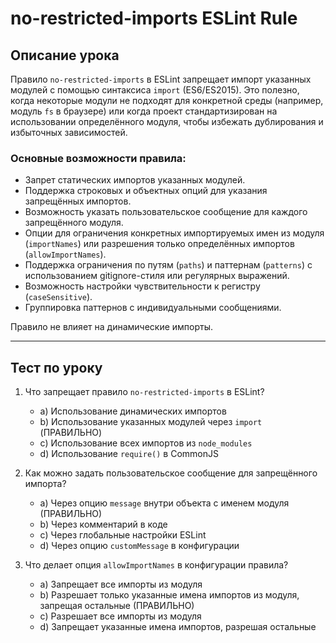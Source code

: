 # no-restricted-imports ESLint Rule

## Описание урока

Правило `no-restricted-imports` в ESLint запрещает импорт указанных модулей с помощью синтаксиса `import` (ES6/ES2015). Это полезно, когда некоторые модули не подходят для конкретной среды (например, модуль `fs` в браузере) или когда проект стандартизирован на использовании определённого модуля, чтобы избежать дублирования и избыточных зависимостей.

### Основные возможности правила:
- Запрет статических импортов указанных модулей.
- Поддержка строковых и объектных опций для указания запрещённых импортов.
- Возможность указать пользовательское сообщение для каждого запрещённого модуля.
- Опции для ограничения конкретных импортируемых имен из модуля (`importNames`) или разрешения только определённых импортов (`allowImportNames`).
- Поддержка ограничения по путям (`paths`) и паттернам (`patterns`) с использованием gitignore-стиля или регулярных выражений.
- Возможность настройки чувствительности к регистру (`caseSensitive`).
- Группировка паттернов с индивидуальными сообщениями.

Правило не влияет на динамические импорты.

---

## Тест по уроку

1. Что запрещает правило `no-restricted-imports` в ESLint?  
   - a) Использование динамических импортов  
   - b) Использование указанных модулей через `import` (ПРАВИЛЬНО)  
   - c) Использование всех импортов из `node_modules`  
   - d) Использование `require()` в CommonJS  

2. Как можно задать пользовательское сообщение для запрещённого импорта?  
   - a) Через опцию `message` внутри объекта с именем модуля (ПРАВИЛЬНО)  
   - b) Через комментарий в коде  
   - c) Через глобальные настройки ESLint  
   - d) Через опцию `customMessage` в конфигурации  

3. Что делает опция `allowImportNames` в конфигурации правила?  
   - a) Запрещает все импорты из модуля  
   - b) Разрешает только указанные имена импортов из модуля, запрещая остальные (ПРАВИЛЬНО)  
   - c) Разрешает все импорты из модуля  
   - d) Запрещает указанные имена импортов, разрешая остальные  


